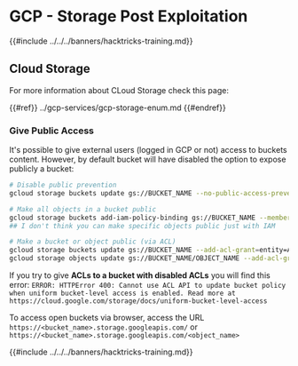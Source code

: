# GCP - Storage Post Exploitation

{{#include ../../../banners/hacktricks-training.md}}

## Cloud Storage

For more information about CLoud Storage check this page:

{{#ref}}
../gcp-services/gcp-storage-enum.md
{{#endref}}

### Give Public Access

It's possible to give external users (logged in GCP or not) access to buckets content. However, by default bucket will have disabled the option to expose publicly a bucket:

```bash
# Disable public prevention
gcloud storage buckets update gs://BUCKET_NAME --no-public-access-prevention

# Make all objects in a bucket public
gcloud storage buckets add-iam-policy-binding gs://BUCKET_NAME --member=allUsers --role=roles/storage.objectViewer
## I don't think you can make specific objects public just with IAM

# Make a bucket or object public (via ACL)
gcloud storage buckets update gs://BUCKET_NAME --add-acl-grant=entity=AllUsers,role=READER
gcloud storage objects update gs://BUCKET_NAME/OBJECT_NAME --add-acl-grant=entity=AllUsers,role=READER
```

If you try to give **ACLs to a bucket with disabled ACLs** you will find this error: `ERROR: HTTPError 400: Cannot use ACL API to update bucket policy when uniform bucket-level access is enabled. Read more at https://cloud.google.com/storage/docs/uniform-bucket-level-access`

To access open buckets via browser, access the URL `https://<bucket_name>.storage.googleapis.com/` or `https://<bucket_name>.storage.googleapis.com/<object_name>`

{{#include ../../../banners/hacktricks-training.md}}



